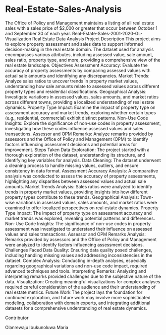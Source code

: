 # Real-Estate-Sales-Analysis
The Office of Policy and Management maintains a listing of all real estate sales with a sales price of $2,000 or greater that occur between October 1 and September 30 of each year.
Real-Estate-Sales-2001-2020-GL-Visualization
Real Estate Data Analysis Project Description This project aims to explore property assessment and sales data to support informed decision-making in the real estate domain. The dataset used for analysis encompasses various attributes, including assessed value, sale amount, sales ratio, property type, and more, providing a comprehensive view of the real estate landscape.
Objectives Assessment Accuracy: Evaluate the accuracy of property assessments by comparing assessed values with actual sale amounts and identifying any discrepancies.
Market Trends: Analyze sales ratios to uncover trends in property market values, understanding how sale amounts relate to assessed values across different property types and residential classifications.
Geographical Analysis: Investigate variations in assessed values, sales amounts, and market ratios across different towns, providing a localized understanding of real estate dynamics.
Property Type Impact: Examine the impact of property type on assessment accuracy and market trends, exploring whether certain types (e.g., residential, commercial) exhibit distinct patterns.
Non-Use Code Insights: Explore the significance of non-use codes in property assessment, investigating how these codes influence assessed values and sales transactions.
Assessor and OPM Remarks: Analyze remarks provided by assessors and the Office of Policy and Management (OPM) to identify factors influencing assessment decisions and potential areas for improvement.
Steps Taken Data Exploration: The project started with a thorough exploration of the dataset, understanding its structure, and identifying key variables for analysis.
Data Cleaning: The dataset underwent a cleaning process to handle missing values, outliers, and ensure consistency in data format.
Assessment Accuracy Analysis: A comparative analysis was conducted to assess the accuracy of property assessments, highlighting any disparities between assessed values and actual sale amounts.
Market Trends Analysis: Sales ratios were analyzed to identify trends in property market values, providing insights into how different property types contribute to these trends.
Geographical Analysis: Town-wise variations in assessed values, sales amounts, and market ratios were examined to offer localized perspectives on real estate dynamics.
Property Type Impact: The impact of property type on assessment accuracy and market trends was explored, revealing potential patterns and differences.
Non-Use Code Insights: The significance of non-use codes in property assessment was investigated to understand their influence on assessed values and sales transactions.
Assessor and OPM Remarks Analysis: Remarks provided by assessors and the Office of Policy and Management were analyzed to identify factors influencing assessment decisions.
Challenges Faced Data Quality: Ensuring data quality posed challenges, including handling missing values and addressing inconsistencies in the dataset.
Complex Analysis: Conducting in-depth analyses, especially regarding geographical variations and non-use code impact, required advanced techniques and tools.
Interpreting Remarks: Analyzing and interpreting remarks provided challenges due to the subjective nature of the data.
Visualization: Creating meaningful visualizations for complex analyses required careful consideration of the audience and their understanding of real estate metrics.
Future Work The project lays the foundation for continued exploration, and future work may involve more sophisticated modeling, collaboration with domain experts, and integrating additional datasets for a comprehensive understanding of real estate dynamics.

Contributor

Olanrewaju Ibukunoluwa Maria

